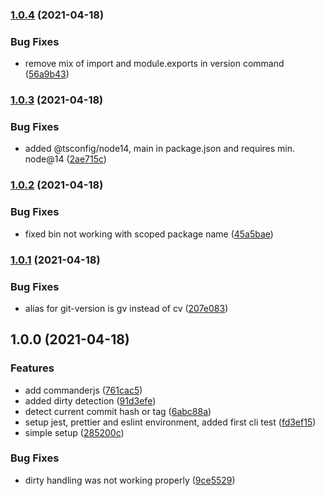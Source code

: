 ### [1.0.4](https://github.com/natterstefan/scripts/compare/1.0.3...1.0.4) (2021-04-18)


### Bug Fixes

* remove mix of import and module.exports in version command ([56a9b43](https://github.com/natterstefan/scripts/commit/56a9b431328646d4c337a2087e6c1e9fde44729c))

### [1.0.3](https://github.com/natterstefan/scripts/compare/1.0.2...1.0.3) (2021-04-18)


### Bug Fixes

* added @tsconfig/node14, main in package.json and requires min. node@14 ([2ae715c](https://github.com/natterstefan/scripts/commit/2ae715c23422aff1f7b83d813843f2052926a30d))

### [1.0.2](https://github.com/natterstefan/scripts/compare/1.0.1...1.0.2) (2021-04-18)


### Bug Fixes

* fixed bin not working with scoped package name ([45a5bae](https://github.com/natterstefan/scripts/commit/45a5bae660714718eec27750fa1e13801f85cd3d))

### [1.0.1](https://github.com/natterstefan/scripts/compare/1.0.0...1.0.1) (2021-04-18)


### Bug Fixes

* alias for git-version is gv instead of cv ([207e083](https://github.com/natterstefan/scripts/commit/207e083fdd65b9dafd96cd47bb77fcdf33db08ea))

## 1.0.0 (2021-04-18)


### Features

* add commanderjs ([761cac5](https://github.com/natterstefan/scripts/commit/761cac53a4838d7d0c82d7a5d6a2058d97b3a87f))
* added dirty detection ([91d3efe](https://github.com/natterstefan/scripts/commit/91d3efe5f41c96ac49f3bc6ecc4f49f35f6a5086))
* detect current commit hash or tag ([6abc88a](https://github.com/natterstefan/scripts/commit/6abc88a017a8867b264c2461944f7e9067edf4b2))
* setup jest, prettier and eslint environment, added first cli test ([fd3ef15](https://github.com/natterstefan/scripts/commit/fd3ef15316db6e227756a254b90bdee9df55b146))
* simple setup ([285200c](https://github.com/natterstefan/scripts/commit/285200c2e02eca83971e911c95fa35595c9b05d0))


### Bug Fixes

* dirty handling was not working properly ([9ce5529](https://github.com/natterstefan/scripts/commit/9ce55297f5fda88b05be74527d1ad2eb41177e24))
